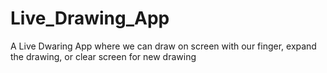# Live_Drawing_App
A Live Dwaring App where we can draw on screen with our finger, expand the drawing, or clear screen for new drawing
